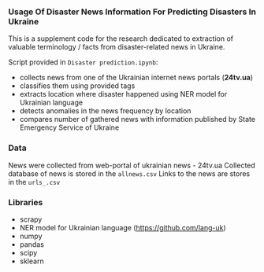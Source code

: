 ### Usage Of Disaster News Information For Predicting Disasters In Ukraine

This is a supplement code for the research dedicated to extraction of valuable terminology / facts from disaster-related news in Ukraine.

Script provided in `Disaster prediction.ipynb`:
* collects news from one of the Ukrainian internet news portals (**24tv.ua**)
* classifies them using provided tags
* extracts location where disaster happened using NER model for Ukrainian language
* detects anomalies in the news frequency by location
* compares number of gathered news with information published by State Emergency Service of Ukraine

### Data

News were collected from web-portal of ukrainian news - 24tv.ua 
Collected database of news is stored in the `allnews.csv`
Links to the news are stores in the  `urls_.csv`

### Libraries

- scrapy
- NER model for Ukrainian language (https://github.com/lang-uk)
- numpy
- pandas
- scipy
- sklearn
